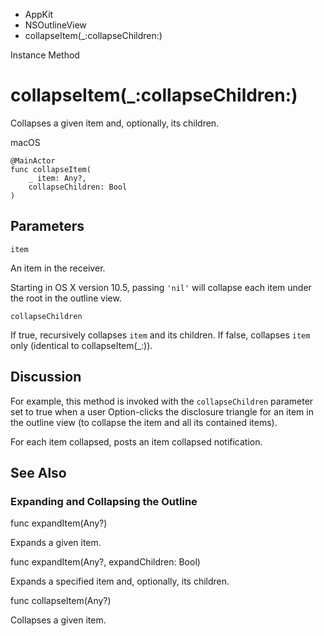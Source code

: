 

- AppKit
- NSOutlineView
-  collapseItem(\_:collapseChildren:) 

Instance Method

# collapseItem(\_:collapseChildren:)

Collapses a given item and, optionally, its children.

macOS

``` source
@MainActor
func collapseItem(
    _ item: Any?,
    collapseChildren: Bool
)
```

## Parameters 

`item`  

An item in the receiver.

Starting in OS X version 10.5, passing `'nil'` will collapse each item under the root in the outline view.

`collapseChildren`  

If true, recursively collapses `item` and its children. If false, collapses `item` only (identical to collapseItem(_:)).

## Discussion

For example, this method is invoked with the `collapseChildren` parameter set to true when a user Option-clicks the disclosure triangle for an item in the outline view (to collapse the item and all its contained items).

For each item collapsed, posts an item collapsed notification.

## See Also

### Expanding and Collapsing the Outline

func expandItem(Any?)

Expands a given item.

func expandItem(Any?, expandChildren: Bool)

Expands a specified item and, optionally, its children.

func collapseItem(Any?)

Collapses a given item.

